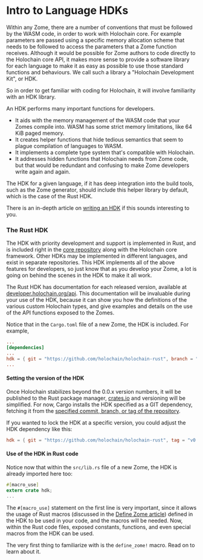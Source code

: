 # Intro to Language HDKs

Within any Zome, there are a number of conventions that must be followed by the WASM code, in order to work with Holochain core. For example parameters are passed using a specific memory allocation scheme that needs to be followed to access the parameters that a Zome function receives.  Although it would be possible for Zome authors to code directly to the Holochain core API, it makes more sense to provide a software library for each language to make it as easy as possible to use those standard functions and behaviours. We call such a library a "Holochain Development Kit", or HDK.

So in order to get familiar with coding for Holochain, it will involve familiarity with an HDK library.

An HDK performs many important functions for developers.
- It aids with the memory management of the WASM code that your Zomes compile into. WASM has some strict memory limitations, like 64 KiB paged memory.
- It creates helper functions that hide tedious semantics that seem to plague compilation of languages to WASM.
- It implements a complete type system that's compatible with Holochain.
- It addresses hidden functions that Holochain needs from Zome code, but that would be redundant and confusing to make Zome developers write again and again.

The HDK for a given language, if it has deep integration into the build tools, such as the Zome generator, should include this helper library by default, which is the case of the Rust HDK.

There is an in-depth article on [writing an HDK](../writing_development_kit.md) if this sounds interesting to you.

### The Rust HDK

The HDK with priority development and support is implemented in Rust, and is included right in the [core repository](https://github.com/holochain/holochain-rust) along with the Holochain core framework. Other HDKs may be implemented in different languages, and exist in separate repositories. This HDK implements all of the above features for developers, so just know that as you develop your Zome, a lot is going on behind the scenes in the HDK to make it all work.

The Rust HDK has documentation for each released version, available at [developer.holochain.org/api](https://redux.developer.holochain.org/api/). This documentation will be invaluable during your use of the HDK, because it can show you how the definitions of the various custom Holochain types, and give examples and details on the use of the API functions exposed to the Zomes.

Notice that in the `Cargo.toml` file of a new Zome, the HDK is included. For example,

```toml
...
[dependencies]
...
hdk = { git = "https://github.com/holochain/holochain-rust", branch = "master" }
...
```

#### Setting the version of the HDK

Once Holochain stabilizes beyond the 0.0.x version numbers, it will be published to the Rust package manager, [crates.io](https://crates.io) and versioning will be simplified. For now, Cargo installs the HDK specified as a GIT dependency, fetching it from the [specified commit, branch, or tag of the repository](https://doc.rust-lang.org/cargo/reference/specifying-dependencies.html#specifying-dependencies-from-git-repositories).

If you wanted to lock the HDK at a specific version, you could adjust the HDK dependency like this:
```toml
hdk = { git = "https://github.com/holochain/holochain-rust", tag = "v0.0.18-alpha1" }
```

#### Use of the HDK in Rust code

Notice now that within the `src/lib.rs` file of a new Zome, the HDK is already imported here too:

```rust
#[macro_use]
extern crate hdk;
...
```

The `#[macro_use]` statement on the first line is very important, since it allows the usage of Rust macros (discussed in the [Define Zome article](./define_zome.md)) defined in the HDK to be used in your code, and the macros will be needed. Now, within the Rust code files, exposed constants, functions, and even special macros from the HDK can be used.

The very first thing to familiarize with is the `define_zome!` macro. Read on to learn about it.

